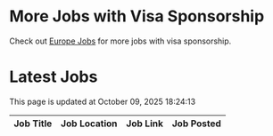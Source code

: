 # More Jobs with Visa Sponsorship

Check out [Europe Jobs](https://github.com/sureshparimi/europejobs#latest-jobs) for more jobs with visa sponsorship.

# Latest Jobs

This page is updated at October 09, 2025 18:24:13

| Job Title | Job Location | Job Link | Job Posted |
| --- | --- | --- | --- |
